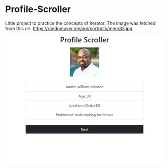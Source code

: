 # Profile-Scroller

Little project to practice the concepts of Iterator. The image was fetched from this url: https://randomuser.me/api/portraits/men/83.jpg 

![ScreenShot](ProfileScroller.png)
